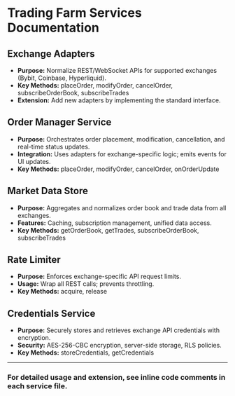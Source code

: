 # Trading Farm Services Documentation

## Exchange Adapters
- **Purpose:** Normalize REST/WebSocket APIs for supported exchanges (Bybit, Coinbase, Hyperliquid).
- **Key Methods:** placeOrder, modifyOrder, cancelOrder, subscribeOrderBook, subscribeTrades
- **Extension:** Add new adapters by implementing the standard interface.

## Order Manager Service
- **Purpose:** Orchestrates order placement, modification, cancellation, and real-time status updates.
- **Integration:** Uses adapters for exchange-specific logic; emits events for UI updates.
- **Key Methods:** placeOrder, modifyOrder, cancelOrder, onOrderUpdate

## Market Data Store
- **Purpose:** Aggregates and normalizes order book and trade data from all exchanges.
- **Features:** Caching, subscription management, unified data access.
- **Key Methods:** getOrderBook, getTrades, subscribeOrderBook, subscribeTrades

## Rate Limiter
- **Purpose:** Enforces exchange-specific API request limits.
- **Usage:** Wrap all REST calls; prevents throttling.
- **Key Methods:** acquire, release

## Credentials Service
- **Purpose:** Securely stores and retrieves exchange API credentials with encryption.
- **Security:** AES-256-CBC encryption, server-side storage, RLS policies.
- **Key Methods:** storeCredentials, getCredentials

---

### For detailed usage and extension, see inline code comments in each service file.
